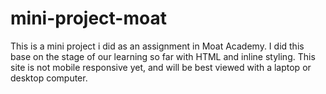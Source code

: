 # mini-project-moat
This is a mini project i did as an assignment in Moat Academy.
I did this base on the stage of our learning so far with HTML and inline styling.
This site is not mobile responsive yet, and will be best viewed with a laptop or desktop computer.
